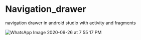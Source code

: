 # Navigation_drawer
navigation drawer in android studio with activity and fragments 

![WhatsApp Image 2020-09-26 at 7 55 17 PM](https://user-images.githubusercontent.com/64765400/94355912-48d73300-003d-11eb-9f89-635df789e549.jpeg)

